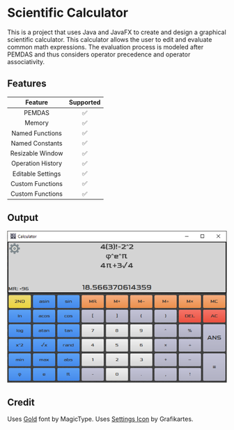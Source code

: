 # Scientific Calculator
This is a project that uses Java and JavaFX to create and design a graphical scientific calculator. This calculator allows the user to edit and evaluate common math expressions. The evaluation process is modeled after PEMDAS and thus considers operator precedence and operator associativity.

## Features
| Feature                    | Supported          |
|:--------------------------:|:------------------:|
| PEMDAS                     | :white_check_mark: |
| Memory                     | :white_check_mark: |
| Named Functions            | :white_check_mark: |
| Named Constants            | :white_check_mark: |
| Resizable Window           | :white_check_mark: |
| Operation History          | :white_check_mark: |
| Editable Settings          | :white_check_mark: |
| Custom Functions           | :white_check_mark: |
| Custom Functions           | :white_check_mark: |

## Output
![Graphical Calculator Image](example/output.PNG)

## Credit
Uses [Gold](https://www.dafont.com/gold-2.font) font by MagicType.
Uses [Settings Icon](http://www.iconarchive.com/show/flat-retro-modern-icons-by-grafikartes/settings-icon.html) by Grafikartes.
